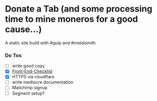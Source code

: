 # Donate a Tab (and some processing time to mine moneros for a good cause…)
A static site build with #gulp and #metalsmith

### Do Tos
* [ ] write good copy
* [x] [Front-End-Checklist](https://github.com/thedaviddias/Front-End-Checklist)
* [x] HTTPS via cloudflare
* [ ] write mediocre documentation
* [ ] Mailchimp signup
* [ ] Segment setup?
